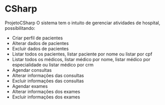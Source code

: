 # CSharp

ProjetoCSharp
O sistema tem o intuito de gerenciar atividades de hospital, possibilitando:

- Criar perfil de pacientes
- Alterar dados de pacientes
- Excluir dados de pacientes
- Listar todos os pacientes, listar paciente por nome ou listar por cpf
- Listar todos os médicos, listar médico por nome, listar médico por especialidade ou listar médico por crm
- Agendar consultas
- Alterar informações das consultas
- Excluir informações das consultas
- Agendar exames
- Alterar informações dos exames
- Excluir informações dos exames
